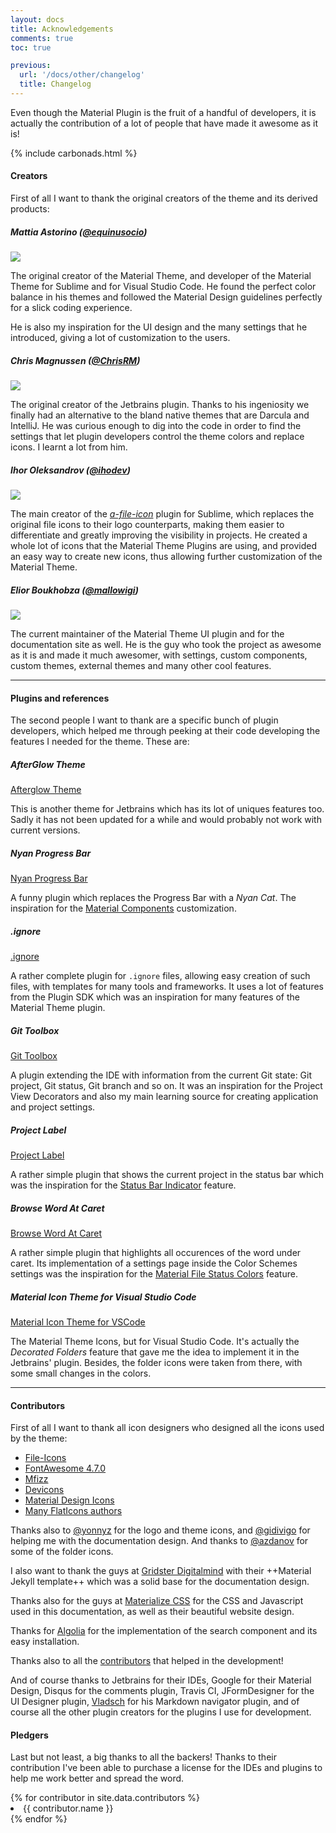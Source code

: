 ```yaml
---
layout: docs
title: Acknowledgements
comments: true
toc: true

previous:
  url: '/docs/other/changelog'
  title: Changelog
---
```


Even though the Material Plugin is the fruit of a handful of developers, it is actually the contribution of a lot of people that have made it awesome as it is!

{% include carbonads.html %}

#### Creators

First of all I want to thank the original creators of the theme and its derived products:

##### Mattia Astorino ([@equinusocio](https://github.com/equinusocio))

<img class="avatar-img" src="https://avatars1.githubusercontent.com/u/10454741?v=4&s=460">

The original creator of the Material Theme, and developer of the Material Theme for Sublime and for Visual Studio Code. He found the perfect color balance in his themes and followed the Material Design guidelines perfectly for a slick coding experience.

He is also my inspiration for the UI design and the many settings that he introduced, giving a lot of customization to the users.


##### Chris Magnussen ([@ChrisRM](https://github.com/chrisrm))

<img class="avatar-img" src="https://avatars3.githubusercontent.com/u/309292?v=4&s=460">

The original creator of the Jetbrains plugin. Thanks to his ingeniosity we finally had an alternative to the bland native themes that are Darcula and IntelliJ. He was curious enough to dig into the code in order to find the settings that let plugin developers control the theme colors and replace icons. I learnt a lot from him.


##### Ihor Oleksandrov ([@ihodev](https://github.com/ihodev))

<img class="avatar-img" src="https://avatars0.githubusercontent.com/u/9801624?s=460&v=4">

The main creator of the [*a-file-icon*](https://github.com/ihodev/a-file-icon) plugin for Sublime, which replaces the original file icons to their logo counterparts, making them easier to differentiate and greatly improving the visibility in projects. He created a whole lot of icons that the Material Theme Plugins are using, and provided an easy way to create new icons, thus allowing further customization of the Material Theme.

##### Elior Boukhobza ([@mallowigi](https://github.com/mallowigi))

<img class="avatar-img" src="https://avatars1.githubusercontent.com/u/5015756?v=4&s=460">

The current maintainer of the Material Theme UI plugin and for the documentation site as well. He is the guy who took the project as awesome as it is and made it much awesomer, with settings, custom components, custom themes, external themes and many other cool features.

----
#### Plugins and references

The second people I want to thank are a specific bunch of plugin developers, which helped me through peeking at their code developing the features I needed for the theme. These are:

##### AfterGlow Theme

[Afterglow Theme](https://plugins.jetbrains.com/plugin/8066-afterglow-theme)

This is another theme for Jetbrains which has its lot of uniques features too. Sadly it has not been updated for a while and would probably not work with current versions.

##### Nyan Progress Bar

[Nyan Progress Bar](https://plugins.jetbrains.com/plugin/8575-nyan-progress-bar)

A funny plugin which replaces the Progress Bar with a _Nyan Cat_. The inspiration for the [Material Components]({{site.baseurl}}/docs/reference/components) customization.

##### .ignore

[.ignore](https://plugins.jetbrains.com/plugin/7495--ignore)

A rather complete plugin for `.ignore` files, allowing easy creation of such files, with templates for many tools and frameworks. It uses a lot of features from the Plugin SDK which was an inspiration for many features of the Material Theme plugin.

##### Git Toolbox

[Git Toolbox](https://plugins.jetbrains.com/plugin/7499-gittoolbox)

A plugin extending the IDE with information from the current Git state: Git project, Git status, Git branch and so on. It was an inspiration for the Project View Decorators and also my main learning source for creating application and project settings.

##### Project Label

[Project Label](https://plugins.jetbrains.com/plugin/8032-project-label)

A rather simple plugin that shows the current project in the status bar which was the inspiration for the [Status Bar Indicator]({{site.baseurl}}/docs/configuration/component-settings#theme-in-status-bar) feature.

##### Browse Word At Caret

[Browse Word At Caret](https://plugins.jetbrains.com/plugin/201-browsewordatcaret)

A rather simple plugin that highlights all occurences of the word under caret. Its implementation of a settings page inside the Color Schemes settings was the inspiration for the [Material File Status Colors]({{site.baseurl}}/docs/configuration/file-status-colors) feature.

##### Material Icon Theme for Visual Studio Code

[Material Icon Theme for VSCode](https://marketplace.visualstudio.com/items?itemName=PKief.material-icon-theme)

The Material Theme Icons, but for Visual Studio Code. It's actually the _Decorated Folders_ feature that gave me the idea to implement it in the Jetbrains' plugin. Besides, the folder icons were taken from there, with some small changes in the colors.

----
#### Contributors

First of all I want to thank all icon designers who designed all the icons used by the theme:
* [File-Icons](https://github.com/file-icons/source/blob/master/charmap.md)
* [FontAwesome 4.7.0](http://fontawesome.io/cheatsheet/)
* [Mfizz](https://github.com/file-icons/MFixx/blob/master/charmap.md)
* [Devicons](https://github.com/file-icons/DevOpicons/blob/master/charmap.md)
* [Material Design Icons](https://materialdesignicons.com/)
* [Many FlatIcons authors](https://www.flaticon.com/)

Thanks also to [@yonnyz](https://twitter.com/yonnyz) for the logo and theme icons, and [@gidivigo](https://twitter.com/gidivigo) for helping me with the documentation design. And thanks to [@azdanov](https://github.com/azdanov) for some of the folder icons.

I also want to thank the guys at [Gridster Digitalmind](http://gridster.digitalmind.ch/) with their ++Material Jekyll template++ which was a solid base for the documentation design.

Thanks also for the guys at [Materialize CSS](http://materializecss.com) for the CSS and Javascript used in this documentation, as well as their beautiful website design.

Thanks for [Algolia](https://community.algolia.com/docsearch/) for the implementation of the search component and its easy installation.

Thanks also to all the [contributors](https://github.com/ChrisRM/material-theme-jetbrains/graphs/contributors) that helped in the development!

And of course thanks to Jetbrains for their IDEs, Google for their Material Design, Disqus for the comments plugin, Travis CI, JFormDesigner for the UI Designer plugin, [Vladsch](http://vladsch.com/product/markdown-navigator) for his Markdown navigator plugin, and of course all the other plugin creators for the plugins I use for development.

#### Pledgers

Last but not least, a big thanks to all the backers! Thanks to their contribution I've been able to purchase a license for the IDEs and plugins to help me work better and spread the word.

<div markdown="0" class="multi-column-3">
{% for contributor in site.data.contributors %}
<li>{{ contributor.name }}</li>
{% endfor %}
</div>
